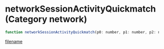 # networkSessionActivityQuickmatch (Category network)

```js
function networkSessionActivityQuickmatch(p0: number, p1: number, p2: number, p3: number): boolean
```

[filename](networkSessionActivityQuickmatch_m.md ':include')